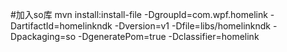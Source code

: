 #加入so库
mvn install:install-file -DgroupId=com.wpf.homelink -DartifactId=homelinkndk -Dversion=v1 -Dfile=libs/homelinkndk -Dpackaging=so -DgeneratePom=true -Dclassifier=homelink